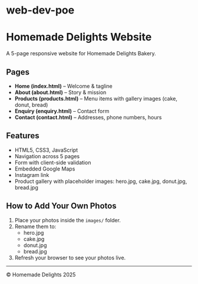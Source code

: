 # web-dev-poe
# Homemade Delights Website

A 5-page responsive website for Homemade Delights Bakery.

## Pages
- **Home (index.html)** – Welcome & tagline
- **About (about.html)** – Story & mission
- **Products (products.html)** – Menu items with gallery images (cake, donut, bread)
- **Enquiry (enquiry.html)** – Contact form
- **Contact (contact.html)** – Addresses, phone numbers, hours

## Features
- HTML5, CSS3, JavaScript
- Navigation across 5 pages
- Form with client-side validation
- Embedded Google Maps
- Instagram link
- Product gallery with placeholder images: hero.jpg, cake.jpg, donut.jpg, bread.jpg

## How to Add Your Own Photos
1. Place your photos inside the `images/` folder.
2. Rename them to:
   - hero.jpg
   - cake.jpg
   - donut.jpg
   - bread.jpg
3. Refresh your browser to see your photos live.

---
© Homemade Delights 2025
